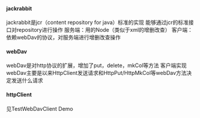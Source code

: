 #### jackrabbit
jackrabbit是jcr（content repository for java）标准的实现
能够通过jcr的标准接口对repository进行操作
服务端：用的Node（类似于xml的增删改查）
客户端：依赖webDav的协议，对服务端进行增删改查操作
#### webDav
webDav是对http协议的扩展，增加了put，delete，mkCol等方法
客户端实现webDav主要是以来HttpClient发送请求和HttpPut/HttpMkCol等webDav方法决定发送什么请求
#### httpClient
见TestWebDavClient Demo
